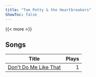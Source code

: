 ```yaml
---
title: "Tom Petty & the Heartbreakers"
ShowToc: false
---
```


{{< more >}}

## Songs
Title | Plays 
----- | -----: 
[Don't Do Me Like That](/songs/dont-do-me-like-that) | 1

